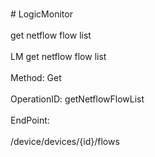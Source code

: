<br>#     LogicMonitor</br>
<br>get netflow flow list</br>
<br>LM get netflow flow list</br>
<br>Method: Get</br>
<br>OperationID: getNetflowFlowList</br>
<br>EndPoint:</br>
<br>/device/devices/{id}/flows</br>
